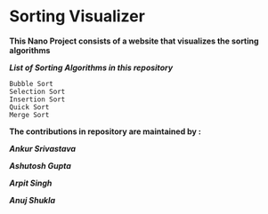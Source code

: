 # Sorting Visualizer

**This Nano Project consists of a website that visualizes the sorting algorithms**

***List of Sorting Algorithms in this repository***
```
Bubble Sort
Selection Sort
Insertion Sort
Quick Sort
Merge Sort
```

**The contributions in repository are maintained by :**

***Ankur Srivastava***

***Ashutosh Gupta***

***Arpit Singh***

***Anuj Shukla***